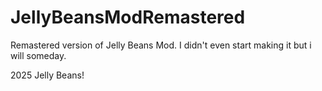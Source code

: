 # JellyBeansModRemastered
Remastered version of Jelly Beans Mod.
I didn't even start making it but i will someday.
















2025 Jelly Beans!
